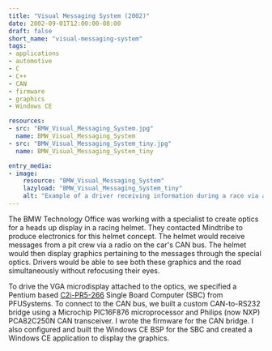 ```yaml
---
title: "Visual Messaging System (2002)"
date: 2002-09-01T12:00:00-08:00
draft: false
short_name: "visual-messaging-system"
tags: 
- applications
- automotive
- C
- C++
- CAN
- firmware
- graphics
- Windows CE

resources:
- src: "BMW_Visual_Messaging_System.jpg"
  name: BMW_Visual_Messaging_System
- src: "BMW_Visual_Messaging_System_tiny.jpg"
  name: BMW_Visual_Messaging_System_tiny

entry_media:
- image:
    resource: "BMW_Visual_Messaging_System"
    lazyload: "BMW_Visual_Messaging_System_tiny"
    alt: "Example of a driver receiving information during a race via a visual messaging system"
---
```

The BMW Technology Office was working with a specialist to create optics for a heads up display in a racing helmet. They contacted Mindtribe to produce electronics for this helmet concept. The helmet would receive messages from a pit crew via a radio on the car's CAN bus. The helmet would then display graphics pertaining to the messages through the special optics. Drivers would be able to see both these graphics and the road simultaneously without refocusing their eyes.

To drive the VGA microdisplay attached to the optics, we specified a Pentium based [C2i-PR5-266](https://pfu-systems.eol.parts/products-c/c2i-pr5-266.htm) Single Board Computer (SBC) from PFUSystems. To connect to the CAN bus, we built a custom CAN-to-RS232 bridge using a Microchip PIC16F876 microprocessor and Philips (now NXP) PCA82C250N CAN transceiver. I wrote the firmware for the CAN bridge. I also configured and built the Windows CE BSP for the SBC and created a Windows CE application to display the graphics.
